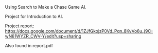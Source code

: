 Using Search to Make a Chase Game AI.

Project for Introduction to AI.

Project report:
https://docs.google.com/document/d/1ZJfGkojzP0Vd_Pqn_8KvVo6u_j9C-wN81WYZR_CWV-Y/edit?usp=sharing

Also found in report.pdf
